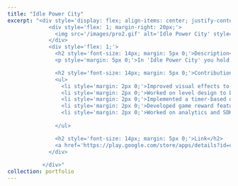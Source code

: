 ```yaml
---
title: "Idle Power City"
excerpt: "<div style='display: flex; align-items: center; justify-content: space-between; font-size: 14px;'>
             <div style='flex: 1; margin-right: 20px;'>
               <img src='/images/pro2.gif' alt='Idle Power City' style='max-width: 100%;'>
             </div>
             <div style='flex: 1;'>
               <h2 style='font-size: 14px; margin: 5px 0;'>Description</h2>
               <p style='margin: 5px 0;'>In 'Idle Power City' you hold the keys to a vibrant and electrifying metropolis! Harness the forces of nature with solar panels, wind turbines, water turbines, and even delve into the world of fossil fuels with oil mines. Your goal? To power up an ever-growing array of buildings and businesses. Build your city, one energy cell at a time. Watch as lights flicker to life, machines hum with energy, and your city comes alive with each power-up. </p>

               <h2 style='font-size: 14px; margin: 5px 0;'>Contribution</h2>
               <ul>
                 <li style='margin: 2px 0;'>Improved visual effects to enhance game feel</li>
                 <li style='margin: 2px 0;'>Worked on level design to balance difficulty and progression</li>
                 <li style='margin: 2px 0;'>Implemented a timer-based quest system to encourage regular player interaction and improved playtime by 15%</li>
                 <li style='margin: 2px 0;'>Developed game reward features to enhance the sense of achievement and progression</li>
                 <li style='margin: 2px 0;'>Worked on analytics and SDK implementation to better track data and get measureable mertics</li>
                 
               </ul>

               <h2 style='font-size: 14px; margin: 5px 0;'>Link</h2>
               <a href='https://play.google.com/store/apps/details?id=com.bigbang.idlepowercity'>Download</a>
             </div>
             
           </div>"
collection: portfolio
---
```


